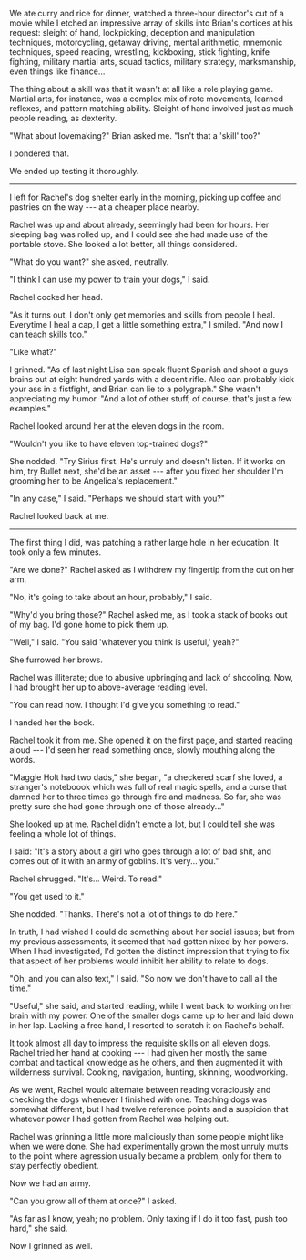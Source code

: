 We ate curry and rice for dinner, watched a three-hour director's cut of a movie
while I etched an impressive array of skills into Brian's cortices at
his request: sleight of hand, lockpicking, deception and manipulation
techniques, motorcycling, getaway driving, mental arithmetic, mnemonic techniques, speed reading,
wrestling, kickboxing, stick fighting, knife fighting, military
martial arts, squad tactics, military strategy, marksmanship, even things like finance... 

The thing about a skill was that it wasn't at all like a role playing game. Martial
arts, for instance, was a complex mix of rote movements, learned reflexes, and pattern
matching ability. Sleight of hand involved just as much people reading, as dexterity.

"What about lovemaking?" Brian asked me. "Isn't that a 'skill' too?"

I pondered that.

We ended up testing it thoroughly.

----

I left for Rachel's dog shelter early in the morning, picking up coffee and pastries
on the way --- at a cheaper place nearby.

Rachel was up and about already, seemingly had been for hours. Her sleeping bag was rolled
up, and I could see she had made use of the portable stove. She looked a lot better, all things
considered.

"What do you want?" she asked, neutrally.

"I think I can use my power to train your dogs," I said.

Rachel cocked her head.

"As it turns out, I don't only get memories and skills from people I heal. Everytime I
heal a cap, I get a little something extra," I smiled. "And now I can teach skills too."

"Like what?"

I grinned. "As of last night Lisa can speak fluent Spanish and shoot a guys brains out at eight hundred
yards with a decent rifle. Alec can probably kick your ass in a fistfight, and Brian can lie
to a polygraph." She wasn't appreciating my humor. "And a lot of other stuff, of course, that's just a few
examples."

Rachel looked around her at the eleven dogs in the room.

"Wouldn't you like to have eleven top-trained dogs?"

She nodded. "Try Sirius first. He's unruly and doesn't listen. If it works on him, try Bullet next, she'd
be an asset --- after you fixed her shoulder I'm grooming her to be Angelica's replacement."

"In any case," I said. "Perhaps we should start with you?"

Rachel looked back at me.

----

The first thing I did, was patching a rather large hole in her education. It took only a few minutes.

"Are we done?" Rachel asked as I withdrew my fingertip from the cut on her arm.

"No, it's going to take about an hour, probably," I said.

"Why'd you bring those?" Rachel asked me, as I took a stack of books out of my bag. I'd gone
home to pick them up.

"Well," I said. "You said 'whatever you think is useful,' yeah?"

She furrowed her brows.

Rachel was illiterate; due to abusive upbringing and lack of shcooling. Now, I had
brought her up to above-average reading level.

"You can read now. I thought I'd give you something to read."

I handed her the book.

Rachel took it from me. She opened it on the first page,
and started reading aloud --- I'd seen her read something once, slowly mouthing along the words.

"Maggie Holt had two dads," she began, "a checkered scarf she loved, a stranger's noteboook which
was full of real magic spells, and a curse that damned her to three times go through fire and madness. So
far, she was pretty sure she had gone through one of those already..."

She looked up at me. Rachel didn't emote a lot, but I could tell she was feeling a whole lot
of things.

I said: "It's a story about a girl who goes through a lot of
bad shit, and comes out of it with an army of goblins. It's very... you."

Rachel shrugged. "It's... Weird. To read."

"You get used to it."

She nodded. "Thanks. There's not a lot of things to do here."

In truth, I had wished I could do something about her social issues; but from my previous assessments,
it seemed that had gotten nixed by her powers. When I had investigated, I'd gotten the distinct
impression that trying to fix that aspect of her problems would inhibit her ability to relate to dogs.

"Oh, and you can also text," I said. "So now we don't have to call all the time."

"Useful," she said, and started reading, while I went back to working on her brain with my power.
One of the smaller dogs came up to her and laid down in her lap. Lacking a free hand, I resorted to scratch
it on Rachel's behalf.

It took almost all day to impress the requisite skills on all eleven dogs. Rachel tried her hand at
cooking --- I had given her mostly the same combat and tactical knowledge as he others, and then augmented
it with wilderness survival. Cooking, navigation, hunting, skinning, woodworking.

As we went, Rachel would alternate between reading voraciously and checking the dogs whenever I finished
with one. Teaching dogs was somewhat different, but I had twelve reference points and a suspicion that whatever
power I had gotten from Rachel was helping out.

Rachel was grinning a little more maliciously than some people might like when we were done. She had
experimentally grown the most unruly mutts to the point where agression usually became a problem,
only for them to stay perfectly obedient.

Now we had an army.

"Can you grow all of them at once?" I asked.
 
"As far as I know, yeah; no problem. Only taxing if I do it too fast, push too hard," she said.

Now I grinned as well.

